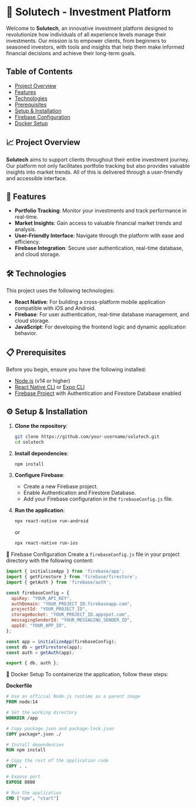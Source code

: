 # 🌟 Solutech - Investment Platform

Welcome to **Solutech**, an innovative investment platform designed to revolutionize how individuals of all experience levels manage their investments. Our mission is to empower clients, from beginners to seasoned investors, with tools and insights that help them make informed financial decisions and achieve their long-term goals.


## Table of Contents
- [Project Overview](#project-overview)
- [Features](#features)
- [Technologies](#technologies)
- [Prerequisites](#prerequisites)
- [Setup & Installation](#setup--installation)
- [Firebase Configuration](#firebase-configuration)
- [Docker Setup](#docker-setup)

## 📈 Project Overview

**Solutech** aims to support clients throughout their entire investment journey. Our platform not only facilitates portfolio tracking but also provides valuable insights into market trends. All of this is delivered through a user-friendly and accessible interface.

## 🚀 Features

- **Portfolio Tracking**: Monitor your investments and track performance in real-time.
- **Market Insights**: Gain access to valuable financial market trends and analysis.
- **User-Friendly Interface**: Navigate through the platform with ease and efficiency.
- **Firebase Integration**: Secure user authentication, real-time database, and cloud storage.

## 🛠️ Technologies

This project uses the following technologies:

- **React Native**: For building a cross-platform mobile application compatible with iOS and Android.
- **Firebase**: For user authentication, real-time database management, and cloud storage.
- **JavaScript**: For developing the frontend logic and dynamic application behavior.

## 📋 Prerequisites

Before you begin, ensure you have the following installed:

- [Node.js](https://nodejs.org/) (v14 or higher)
- [React Native CLI](https://reactnative.dev/docs/environment-setup) or [Expo CLI](https://expo.dev/)
- [Firebase Project](https://firebase.google.com/) with Authentication and Firestore Database enabled

## ⚙️ Setup & Installation

1. **Clone the repository**:
    ```bash
    git clone https://github.com/your-username/solutech.git
    cd solutech
    ```

2. **Install dependencies**:
    ```bash
    npm install
    ```

3. **Configure Firebase**:
    - Create a new Firebase project.
    - Enable Authentication and Firestore Database.
    - Add your Firebase configuration in the `firebaseConfig.js` file.

4. **Run the application**:
    ```bash
    npx react-native run-android
    ```
    or
    ```bash
    npx react-native run-ios
    ```

🔧 Firebase Configuration
Create a `firebaseConfig.js` file in your project directory with the following content:

```js
import { initializeApp } from 'firebase/app';
import { getFirestore } from 'firebase/firestore';
import { getAuth } from 'firebase/auth';

const firebaseConfig = {
  apiKey: "YOUR_API_KEY",
  authDomain: "YOUR_PROJECT_ID.firebaseapp.com",
  projectId: "YOUR_PROJECT_ID",
  storageBucket: "YOUR_PROJECT_ID.appspot.com",
  messagingSenderId: "YOUR_MESSAGING_SENDER_ID",
  appId: "YOUR_APP_ID",
};

const app = initializeApp(firebaseConfig);
const db = getFirestore(app);
const auth = getAuth(app);

export { db, auth };
```

🐳 Docker Setup
To containerize the application, follow these steps:

**Dockerfile**

```dockerfile
# Use an official Node.js runtime as a parent image
FROM node:14

# Set the working directory
WORKDIR /app

# Copy package.json and package-lock.json
COPY package*.json ./

# Install dependencies
RUN npm install

# Copy the rest of the application code
COPY . .

# Expose port
EXPOSE 8080

# Run the application
CMD ["npm", "start"]

